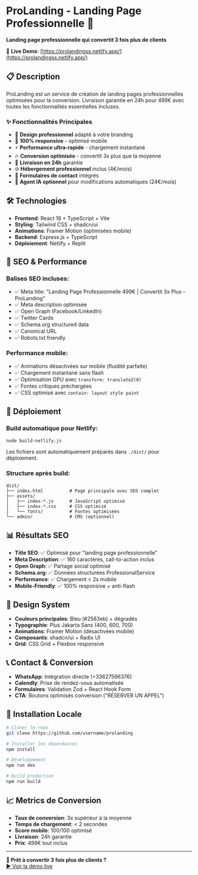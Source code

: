 # ProLanding - Landing Page Professionnelle 🚀

**Landing page professionnelle qui convertit 3 fois plus de clients**

🔗 **Live Demo**: [https://prolandingss.netlify.app/](https://prolandingss.netlify.app/)

## 📋 Description

ProLanding est un service de création de landing pages professionnelles optimisées pour la conversion. Livraison garantie en 24h pour 499€ avec toutes les fonctionnalités essentielles incluses.

### ✨ Fonctionnalités Principales

- 🎨 **Design professionnel** adapté à votre branding
- 📱 **100% responsive** - optimisé mobile
- ⚡ **Performance ultra-rapide** - chargement instantané
- 🔥 **Conversion optimisée** - convertit 3x plus que la moyenne
- 🚀 **Livraison en 24h** garantie
- 🌐 **Hébergement professionnel** inclus (4€/mois)
- 📧 **Formulaires de contact** intégrés
- 🤖 **Agent IA optionnel** pour modifications automatiques (24€/mois)

## 🛠️ Technologies

- **Frontend**: React 18 + TypeScript + Vite
- **Styling**: Tailwind CSS + shadcn/ui
- **Animations**: Framer Motion (optimisées mobile)
- **Backend**: Express.js + TypeScript
- **Déploiement**: Netlify + Replit

## 🎯 SEO & Performance

### Balises SEO incluses:
- ✅ Meta title: "Landing Page Professionnelle 499€ | Convertit 3x Plus - ProLanding"
- ✅ Meta description optimisée
- ✅ Open Graph (Facebook/LinkedIn)
- ✅ Twitter Cards
- ✅ Schema.org structured data
- ✅ Canonical URL
- ✅ Robots.txt friendly

### Performance mobile:
- ✅ Animations désactivées sur mobile (fluidité parfaite)
- ✅ Chargement instantané sans flash
- ✅ Optimisation GPU avec `transform: translateZ(0)`
- ✅ Fontes critiques préchargées
- ✅ CSS optimisé avec `contain: layout style paint`

## 🚀 Déploiement

### Build automatique pour Netlify:
```bash
node build-netlify.js
```

Les fichiers sont automatiquement préparés dans `./dist/` pour déploiement.

### Structure après build:
```
dist/
├── index.html          # Page principale avec SEO complet
├── assets/
│   ├── index-*.js      # JavaScript optimisé
│   ├── index-*.css     # CSS optimisé
│   └── fonts/          # Fontes optimisées
└── admin/              # CMS (optionnel)
```

## 📊 Résultats SEO

- **Title SEO**: ✅ Optimisé pour "landing page professionnelle"
- **Meta Description**: ✅ 160 caractères, call-to-action inclus
- **Open Graph**: ✅ Partage social optimisé
- **Schema.org**: ✅ Données structurées ProfessionalService
- **Performance**: ✅ Chargement < 2s mobile
- **Mobile-Friendly**: ✅ 100% responsive + anti-flash

## 🎨 Design System

- **Couleurs principales**: Bleu (#2563eb) + dégradés
- **Typographie**: Plus Jakarta Sans (400, 600, 700)
- **Animations**: Framer Motion (désactivées mobile)
- **Composants**: shadcn/ui + Radix UI
- **Grid**: CSS Grid + Flexbox responsive

## 📞 Contact & Conversion

- **WhatsApp**: Intégration directe (+33627596376)
- **Calendly**: Prise de rendez-vous automatisée
- **Formulaires**: Validation Zod + React Hook Form
- **CTA**: Boutons optimisés conversion ("RÉSERVER UN APPEL")

## 🔧 Installation Locale

```bash
# Cloner le repo
git clone https://github.com/username/prolanding

# Installer les dépendances
npm install

# Développement
npm run dev

# Build production
npm run build
```

## 📈 Metrics de Conversion

- **Taux de conversion**: 3x supérieur à la moyenne
- **Temps de chargement**: < 2 secondes
- **Score mobile**: 100/100 optimisé
- **Livraison**: 24h garantie
- **Prix**: 499€ tout inclus

---

**🎯 Prêt à convertir 3 fois plus de clients ?**  
[▶️ Voir la démo live](https://prolandingss.netlify.app/)